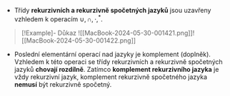 - Třídy **rekurzivních a rekurzivně spočetných jazyků** jsou uzavřeny vzhledem k operacím $\cup, \cap, \cdot, ^{*}$.

>[!Example]- Důkaz
>![[MacBook-2024-05-30-001421.png]]![[MacBook-2024-05-30-001422.png]]

- Poslední elementární operací nad jazyky je komplement (doplněk). Vzhledem k této operaci se třídy rekurzivních a rekurzivně spočetných jazyků **chovají rozdílně**. Zatímco **komplement rekurzivního jazyka** je vždy rekurzivní jazyk, komplement rekurzivně spočetného jazyka **nemusí** být rekurzivně spočetný.